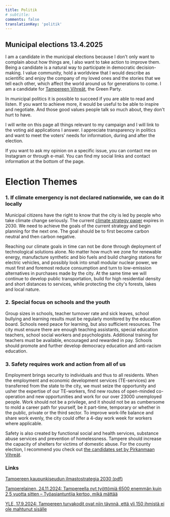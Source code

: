 ```yaml
---
title: Politik
# subtitle:
comments: false
translationKey: 'politik'
---
```


## Municipal elections 13.4.2025

I am a candidate in the municipal elections because I don't only want to complain about how things are, I also want to take action to improve them. Being a candidate is a natural way to participate in democratic decision-making. I value community, hold a worldview that I would describe as scientific and enjoy the company of my loved ones and the stories that we tell each other, which affect the world around us for generations to come. I am a candidate for [Tampereen Vihreät](https://www.tampereenvihreat.fi/embed/kuntavaalit24/?kieli=fi&vaali=kuntavaalit-2025), the Green Party.

In municipal politics it is possible to succeed if you are able to read and listen. If you want to achieve more, it would be useful to be able to inspire and negotiate. And those good values people talk so much about, they don't hurt to have.

I will write on this page all things relevant to my campaign and I will link to the voting aid applications I answer. I appreciate transparency in politics and want to meet the voters' needs for information, during and after the election.

If you want to ask my opinion on a specific issue, you can contact me on Instagram or through e-mail. You can find my social links and contact information at the bottom of the page.





# Election Themes

### 1. If climate emergency is not declared nationwide, we can do it locally

Municipal citizens have the right to know that the city is led by people who take climate change seriously. The current [climate strategy paper](https://www.tampere.fi/en/nature-and-environment/climate-action-tampere/climate-neutral-tampere-2030) expires in 2030. We need to achieve the goals of the current strategy and begin planning for the next one. The goal should be to first become carbon neutral and then carbon negative.

Reaching our climate goals in time can not be done through deployment of technological solutions alone. No matter how much we zone for renewable energy, manufacture synthetic and bio fuels and build charging stations for electric vehicles, and possibly look into small modular nuclear power, we must first and foremost reduce consumption and turn to low-emission alternatives in purchases made by the city. At the same time we will continue to develop public transportation, build for high residential density and short distances to services, while protecting the city's forests, lakes and local nature.

### 2. Special focus on schools and the youth

Group sizes in schools, teacher turnover rate and sick leaves, school bullying and learning results must be regularly monitored by the education board. Schools need peace for learning, but also sufficient resources. The city must ensure there are enough teaching assistants, special education teachers, school social workers and psychologists. Additional training for teachers must be available, encouraged and rewarded in pay. Schools should promote and further develop democracy education and anti-racism education.

### 3. Safety requires work and action from all of us

Employment brings security to individuals and thus to all residents. When the employment and economic development services (TE-services) are transferred from the state to the city, we must seize the opportunity and usher the expertise of our TE-workers, find new routes of open-minded co-operation and new opportunities and work for our over 23000 unemployed people. Work should not be a privilege, and it should not be as cumbersome to mold a career path for yourself, be it part-time, temporary or whether in the public, private or the third sector. To improve work-life balance and share work evenly, the city could offer a 4-day work week for workers where applicable.

Safety is also created by functional social and health services, substance abuse services and prevention of homelessness. Tampere should increase the capacity of shelters for victims of domestic abuse. For the county election, I recommend you check out [the candidates set by Pirkanmaan Vihreät](https://www.pirkanmaanvihreat.fi/embed/aluevaalit-ehdokkaat/?kieli=fi&vaali=aluevaalit-2025&alue=pirkanmaa).




### Links


[Tampereen kaupunkiseudun ilmastostrategia 2030 (pdf)](https://tampereenseutu.fi/wp-content/uploads/2020/12/Kaupunkiseudun-ilmastostrategia.pdf)

[Tamperelainen, 24.11.2024: Tampereella nyt työttömiä 6500 enemmän kuin 2,5 vuotta sitten – Työasiantuntija kertoo, mikä mättää](https://www.tamperelainen.fi/paikalliset/8088357)

[YLE, 17.9.2024: Tampereen turvakodit ovat niin täynnä, että yli 150 ihmistä ei ole mahtunut sisälle](https://yle.fi/a/74-20112039)